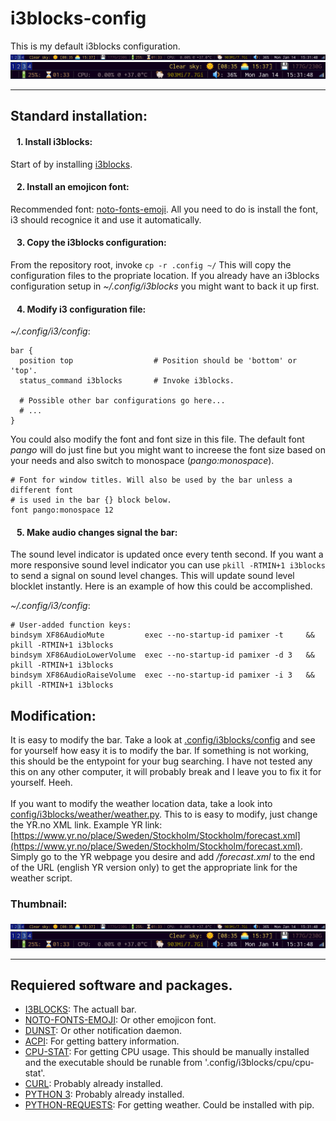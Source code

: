# i3blocks-config
This is my default i3blocks configuration.
![Thumbnail1](resources/i3blocks-thumbnail-3.png) 
<br/>
![Thumbnail2](resources/i3blocks-thumbnail-4.png)
***

<h2> Standard installation: </h2>

<h4> &nbsp;&nbsp; 1. Install i3blocks: </h4>

Start of by installing [i3blocks](https://www.archlinux.org/packages/community/x86_64/i3blocks/).

<h4> &nbsp;&nbsp; 2. Install an emojicon font: </h4>

Recommended font: [noto-fonts-emoji](https://www.archlinux.org/packages/extra/any/noto-fonts-emoji/). All you need to do is install the font, i3 should recognice it and use it automatically.

<h4> &nbsp;&nbsp; 3. Copy the i3blocks configuration: </h4>

From the repository root, invoke `cp -r .config ~/` This will copy the configuration files to the propriate location. If you already have an i3blocks configuration setup in *~/.config/i3blocks* you might want to back it up first.

<h4> &nbsp;&nbsp; 4. Modify i3 configuration file: </h4>

*~/.config/i3/config*:
```
bar {
  position top                  # Position should be 'bottom' or 'top'.
  status_command i3blocks       # Invoke i3blocks.
  
  # Possible other bar configurations go here...
  # ...
}
```
You could also modify the font and font size in this file. The default font *pango* will do just fine but you might want to increese the font size based on your needs and also switch to monospace (*pango:monospace*).
```
# Font for window titles. Will also be used by the bar unless a different font
# is used in the bar {} block below.
font pango:monospace 12
```

<h4> &nbsp;&nbsp; 5. Make audio changes signal the bar: </h4>

The sound level indicator is updated once every tenth second. If you want a more responsive sound level indicator you can use `pkill -RTMIN+1 i3blocks` to send a signal on sound level changes. This will update sound level blocklet instantly. Here is an example of how this could be accomplished.

*~/.config/i3/config*:
```
# User-added function keys:
bindsym XF86AudioMute         exec --no-startup-id pamixer -t     && pkill -RTMIN+1 i3blocks
bindsym XF86AudioLowerVolume  exec --no-startup-id pamixer -d 3   && pkill -RTMIN+1 i3blocks
bindsym XF86AudioRaiseVolume  exec --no-startup-id pamixer -i 3   && pkill -RTMIN+1 i3blocks
```

<h2> Modification: </h2>

It is easy to modify the bar. Take a look at [.config/i3blocks/config](https://github.com/miklhh/i3blocks-config/blob/master/.config/i3blocks/config) and see for yourself how easy it is to modify the bar. If something is not working, this should be the 
entypoint for your bug searching. I have not tested any this on any other computer, it will probably break
and I leave you to fix it for yourself. Heeh.
<br/> <br/>
If you want to modify the weather location data, take a look into [config/i3blocks/weather/weather.py](.config/i3blocks/weather/weather.py).
This to is easy to modify, just change the YR.no XML link. Example YR link: [https://www.yr.no/place/Sweden/Stockholm/Stockholm/forecast.xml](https://www.yr.no/place/Sweden/Stockholm/Stockholm/forecast.xml). Simply go to the YR webpage you desire and add */forecast.xml* to the end of the URL (english YR version only) to get the appropriate link for the weather script.


<h3>Thumbnail:</h3>

![Thumbnail1](resources/i3blocks-thumbnail-3.png) 
<br/>
![Thumbnail2](resources/i3blocks-thumbnail-4.png)
***

<h2>Requiered software and packages.</h2>

* [I3BLOCKS](https://www.archlinux.org/packages/community/x86_64/i3blocks/): The actuall bar.
* [NOTO-FONTS-EMOJI](https://www.archlinux.org/packages/extra/any/noto-fonts-emoji/): Or other emojicon font.
* [DUNST](https://www.archlinux.org/packages/community/x86_64/dunst/): Or other notification daemon.
* [ACPI](https://www.archlinux.org/packages/community/x86_64/acpi/): For getting battery information.
* [CPU-STAT](https://github.com/vivaladav/cpu-stat): For getting CPU usage. This should be manually installed and the executable should be runable from '.config/i3blocks/cpu/cpu-stat'.
* [CURL](https://www.archlinux.org/packages/core/x86_64/curl/): Probably already installed.
* [PYTHON 3](https://www.archlinux.org/packages/extra/x86_64/python/): Probably already installed.
* [PYTHON-REQUESTS](https://www.archlinux.org/packages/extra/any/python-requests/): For getting weather. Could be installed with pip.
